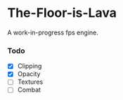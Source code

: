 # The-Floor-is-Lava

A work-in-progress fps engine.

### Todo

- [x] Clipping
- [x] Opacity
- [ ] Textures
- [ ] Combat